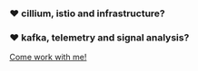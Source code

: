 ### ❤️ cillium, istio and infrastructure?  

### ❤️ kafka, telemetry and signal analysis?  

[Come work with me!](https://www.ns8.com/en-us/careers/jobs)

<!--
**max-ns8/max-ns8** is a ✨ _special_ ✨ repository because its `README.md` (this file) appears on your GitHub profile.

Here are some ideas to get you started:

- 🔭 I’m currently working on ...
- 🌱 I’m currently learning ...
- 👯 I’m looking to collaborate on ...
- 🤔 I’m looking for help with ...
- 💬 Ask me about ...
- 📫 How to reach me: ...
- 😄 Pronouns: ...
- ⚡ Fun fact: ...
-->

